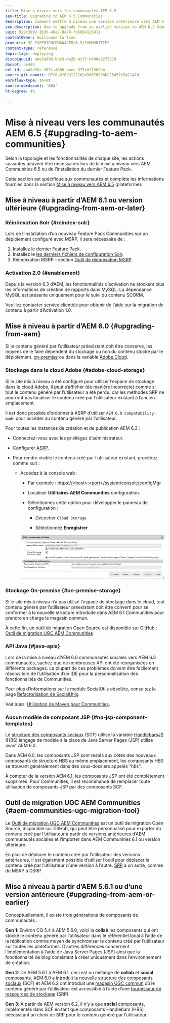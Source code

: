 ```yaml
---
title: Mise à niveau vers les communautés AEM 6.5
seo-title: Upgrading to AEM 6.5 Communities
description: Comment mettre à niveau une version antérieure vers AEM 6.5 Communities
seo-description: How to upgrade from an earlier version to AEM 6.5 Communities
uuid: 929c3892-1b3b-46a7-8e70-fa6864125911
contentOwner: Guillaume Carlino
products: SG_EXPERIENCEMANAGER/6.5/COMMUNITIES
content-type: reference
topic-tags: deploying
discoiquuid: abe5a998-bbe3-4a2b-bcf7-b490a8275219
docset: aem65
exl-id: ea41d35c-967c-4606-b4ec-377e817902e4
source-git-commit: 07f8a9f629122102d30676926b225d57e542147d
workflow-type: tm+mt
source-wordcount: '663'
ht-degree: 4%

---
```


# Mise à niveau vers les communautés AEM 6.5 {#upgrading-to-aem-communities}

Selon la topologie et les fonctionnalités de chaque site, les actions suivantes peuvent être nécessaires lors de la mise à niveau vers AEM Communities 6.5 ou de l’installation du dernier Feature Pack.

Cette section est spécifique aux communautés et complète les informations fournies dans la section [Mise à niveau vers AEM 6.5](/help/sites-deploying/upgrade.md) (plateforme).

## Mise à niveau à partir d’AEM 6.1 ou version ultérieure {#upgrading-from-aem-or-later}

### Réindexation Solr {#reindex-solr}

Lors de l’installation d’un nouveau Feature Pack Communities sur un déploiement configuré avec MSRP, il sera nécessaire de :

1. Installez le [dernier Feature Pack](/help/communities/deploy-communities.md#latestfeaturepack).
1. Installez le [les derniers fichiers de configuration Solr](/help/communities/msrp.md#upgrading).
1. Réindexation MSRP - section [Outil de réindexation MSRP](/help/communities/msrp.md#msrp-reindex-tool).

### Activation 2.0 {#enablement}

Depuis la version 6.3 d’AEM, les fonctionnalités d’activation ne stockent plus les informations de création de rapports dans MySQL. La dépendance MySQL est présente uniquement pour le suivi du contenu SCORM.

Veuillez contacter [service clientèle](https://helpx.adobe.com/fr/marketing-cloud/contact-support.html) pour obtenir de l’aide sur la migration de contenu à partir d’Activation 1.0.

## Mise à niveau à partir d’AEM 6.0 {#upgrading-from-aem}

Si le contenu généré par l’utilisateur préexistant doit être conservé, les moyens de le faire dépendent du stockage ou non du contenu stocké par le déploiement. [on-premise](#on-premise-storage) ou dans la variable [Adobe Cloud](#adobe-cloud-storage).

### Stockage dans le cloud Adobe {#adobe-cloud-storage}

Si le site mis à niveau a été configuré pour utiliser l’espace de stockage dans le cloud Adobe, il peut s’afficher (de manière incorrecte) comme si tout le contenu généré par l’utilisateur a été perdu, car les méthodes SRP ne pourront pas localiser le contenu créé par l’utilisateur existant à l’ancien emplacement.

Il est donc possible d’ordonner à ASRP d’utiliser `AEM 6.0 compatability-mode` pour accéder au contenu généré par l’utilisateur.

Pour toutes les instances de création et de publication AEM 6.3 :

* Connectez-vous avec les privilèges d’administrateur.
* Configurer [ASRP](/help/communities/asrp.md).
* Pour rendre visible le contenu créé par l’utilisateur existant, procédez comme suit :

   * Accédez à la console web :

      * Par exemple : [https://&lt;host>:&lt;port>/system/console/configMgr](https://localhost:4502/system/console/configMgr)

      * Localiser **Utilitaires AEM Communities** configuration.
      * Sélectionnez cette option pour développer le panneau de configuration :

         * *Décocher* `Cloud Storage`

         * Sélectionnez **Enregistrer**

      ![Utilitaires](assets/utilities.png)


### Stockage On-premise {#on-premise-storage}

Si le site mis à niveau n’a pas utilisé l’espace de stockage dans le cloud, tout contenu généré par l’utilisateur préexistant doit être converti pour se conformer à la nouvelle structure introduite dans AEM 6.1 Communities pour prendre en charge le magasin commun.

À cette fin, un outil de migration Open Source est disponible sur GitHub :
[Outil de migration UGC AEM Communities](https://github.com/Adobe-Marketing-Cloud/communities-ugc-migration)

### API Java {#java-apis}

Lors de la mise à niveau d’AEM 6.0 communautés sociales vers AEM 6.3 communautés, sachez que de nombreuses API ont été réorganisées en différents packages. La plupart de ces problèmes doivent être facilement résolus lors de l’utilisation d’un IDE pour la personnalisation des fonctionnalités de Communities.

Pour plus d’informations sur le module SocialUtils obsolète, consultez la page [Refactorisation de SocialUtils](/help/communities/socialutils.md).

Voir aussi [Utilisation de Maven pour Communities](/help/communities/maven.md).

### Aucun modèle de composant JSP {#no-jsp-component-templates}

Le [structure des composants sociaux](/help/communities/scf.md) (SCF) utilise la variable [HandlebarsJS](https://handlebarsjs.com/) (HBS) langage de modèle à la place de Java Server Pages (JSP) utilisé avant AEM 6.0.

Dans AEM 6.0, les composants JSP sont restés aux côtés des nouveaux composants de structure HBS au même emplacement, les composants HBS se trouvant généralement dans des sous-dossiers appelés &quot;hbs&quot;.

À compter de la version AEM 6.1, les composants JSP ont été complètement supprimés. Pour Communities, il est recommandé de remplacer toute utilisation de composants JSP par des composants SCF.

## Outil de migration UGC AEM Communities {#aem-communities-ugc-migration-tool}

Le [Outil de migration UGC AEM Communities](https://github.com/Adobe-Marketing-Cloud/communities-ugc-migration) est un outil de migration Open Source, disponible sur GitHub, qui peut être personnalisé pour exporter du contenu créé par l’utilisateur à partir de versions antérieures d’AEM communautés sociales et l’importer dans AEM Communities 6.1 ou version ultérieure.

En plus de déplacer le contenu créé par l’utilisateur des versions antérieures, il est également possible d’utiliser l’outil pour déplacer le contenu créé par l’utilisateur d’une version à l’autre. [SRP](/help/communities/working-with-srp.md) à un autre, comme de MSRP à DSRP.

## Mise à niveau à partir d’AEM 5.6.1 ou d’une version antérieure {#upgrading-from-aem-or-earlier}

Conceptuellement, il existe trois générations de composants de communautés :

**Gen 1**: Environ CQ 5.4 à AEM 5.6.0, voici la **collab** les composants qui ont stocké le contenu généré par l’utilisateur dans le référentiel local à l’aide de la réplication comme moyen de synchroniser le contenu créé par l’utilisateur sur toutes les plateformes. D’autres différences concernent l’implémentation à l’aide de Java Server Pages (JSP) ainsi que la fonctionnalité de blog consistant à créer uniquement dans l’environnement de création.

**Gen 2**: De AEM 5.6.1 à AEM 6.1, ceci est un mélange de **collab** et **social** composants. AEM 6.0 a introduit la nouvelle [structure des composants sociaux](/help/communities/scf.md) (SCF) et AEM 6.2 ont introduit une [magasin UGC commun](/help/communities/working-with-srp.md) où le contenu généré par l’utilisateur est accessible à l’aide d’une [fournisseur de ressources de stockage](/help/communities/srp.md) (SRP).

**Gen 3**: À partir de AEM version 6.2, il n’y a que **social** composants, implémentés dans SCF en tant que composants Handlebars (HBS) nécessitant un choix de SRP pour le contenu généré par l’utilisateur.
